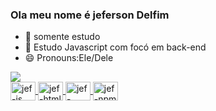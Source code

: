 ### Ola meu nome é jeferson Delfim

- 🔭 somente estudo
- 🌱 Estudo Javascript com focó em back-end
- 😄 Pronouns:Ele/Dele
<div>
  <a href="https://github.com/jefersondelfm"> 
    <img heigt="1800" src="https://github-stats.vercel.app/api?username=jefersondelfim&show icons=true&theme=transparent
</div>  
<div style="display: inline_block"><br>
  <img align="center" alt="jef-js" height="30" width="40" src="https://cdn.jsdelivr.net/gh/devicons/devicon/icons/javascript/javascript-original.svg">
  <img align="center" alt="jef-html" height="30" width="40" src="https://cdn.jsdelivr.net/gh/devicons/devicon/icons/html5/html5-plain-wordmark.svg">
    <img align="center" alt="jef-node" height="30" width="40" src="https://cdn.jsdelivr.net/gh/devicons/devicon/icons/nodejs/nodejs-plain.svg">
    <img align="center" alt="jef-npm" height="30" width="40" src="https://cdn.jsdelivr.net/gh/devicons/devicon/icons/npm/npm-original-wordmark.svg">
  </div>
  

          
